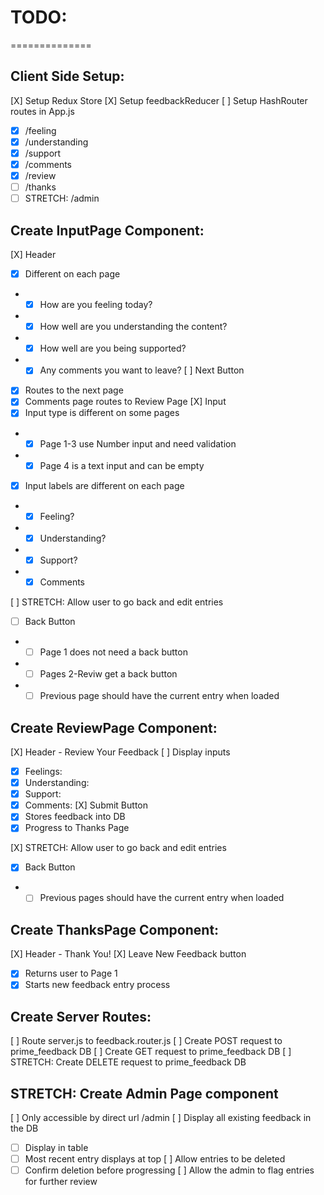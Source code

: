 # TODO:
==============

## Client Side Setup:

[X] Setup Redux Store
[X] Setup feedbackReducer
[ ] Setup HashRouter routes in App.js
- [X] /feeling
- [X] /understanding
- [X] /support
- [X] /comments
- [X] /review
- [ ] /thanks
- [ ] STRETCH: /admin

## Create InputPage Component:

[X] Header
 - [X] Different on each page
 - - [X] How are you feeling today?
 - - [X] How well are you understanding the content?
 - - [X] How well are you being supported?
 - - [X] Any comments you want to leave?
[ ] Next Button
- [X] Routes to the next page
- [X] Comments page routes to Review Page
[X] Input
- [X] Input type is different on some pages
- - [X] Page 1-3 use Number input and need validation
- - [X] Page 4 is a text input and can be empty
- [X] Input labels are different on each page
- - [X] Feeling?
- - [X] Understanding?
- - [X] Support?
- - [X] Comments

[ ] STRETCH: Allow user to go back and edit entries
- [ ] Back Button
- - [ ] Page 1 does not need a back button
- - [ ] Pages 2-Reviw get a back button
- - [ ] Previous page should have the current entry when loaded

## Create ReviewPage Component:

[X] Header - Review Your Feedback
[ ] Display inputs
- [X] Feelings:
- [X] Understanding: 
- [X] Support: 
- [X] Comments: 
[X] Submit Button
- [X] Stores feedback into DB
- [X] Progress to Thanks Page

[X] STRETCH: Allow user to go back and edit entries
- [X] Back Button
- - [ ] Previous pages should have the current entry when loaded

## Create ThanksPage Component:

[X] Header - Thank You!
[X] Leave New Feedback button
- [X] Returns user to Page 1
- [X] Starts new feedback entry process

## Create Server Routes:

[ ] Route server.js to feedback.router.js
[ ] Create POST request to prime_feedback DB
[ ] Create GET request to prime_feedback DB
[ ] STRETCH: Create DELETE request to prime_feedback DB

## STRETCH: Create Admin Page component

[ ] Only accessible by direct url /admin
[ ] Display all existing feedback in the DB
- [ ] Display in table
- [ ] Most recent entry displays at top
[ ] Allow entries to be deleted
- [ ] Confirm deletion before progressing
[ ] Allow the admin to flag entries for further review
